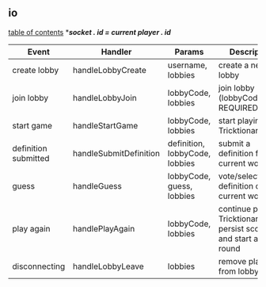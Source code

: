 ## io
[table of contents](../../docs/README.md)
****socket . id  = current player . id***

| Event   | Handler | Params | Description |
|---------|---------|--------|-------------|
| create lobby | handleLobbyCreate | username, lobbies | create a new lobby |
| join lobby | handleLobbyJoin | lobbyCode, lobbies | join lobby (lobbyCode REQUIRED) |
| start game | handleStartGame | lobbyCode, lobbies | start playing Tricktionary |
|definition submitted | handleSubmitDefinition | definition, lobbyCode, lobbies | submit a definition for the current word |
| guess | handleGuess | lobbyCode, guess, lobbies | vote/select/guess definition of current word |
| play again | handlePlayAgain | lobbyCode, lobbies | continue playing Tricktionary, persist scores and start a new round |
| disconnecting | handleLobbyLeave | lobbies | remove player from lobby |

